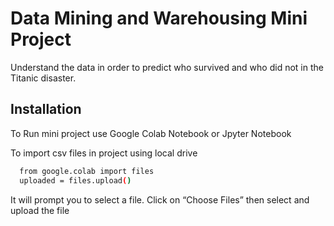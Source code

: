 
 
# Data Mining and Warehousing Mini Project

Understand the data in order to predict who survived and who did not in the Titanic disaster.


## Installation

To Run mini project use Google Colab Notebook or Jpyter Notebook


To import csv files in project using local drive
```bash
  from google.colab import files
  uploaded = files.upload()
```
It will prompt you to select a file. Click on “Choose Files” then select and upload the file

